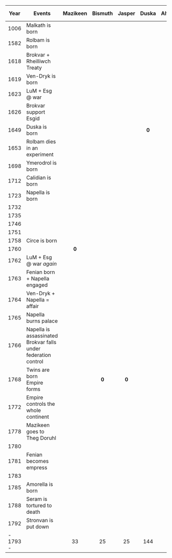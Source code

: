 
| Year     | Events                                                              | **Mazikeen** | **Bismuth** | **Jasper** | **Duska** | **Alfread** | **Rolbam** | **Seram** | **Malkath** | **Stronvan** | Napella | Lupella | Amorella | Ven Dryk | Calidian | Ymerodrol | Fenian | Circe | Lucius | Roderika | Jarae |
| -------- | ------------------------------------------------------------------- | :----------: | :---------: | :--------: | :-------: | :---------: | :--------: | :-------: | :---------: | :----------: | :-----: | :-----: | :------: | :------: | :------: | :-------: | :----: | :---: | :----: | :------: | :---: |
| 1006     | Malkath is born                                                     |              |             |            |           |             |            |           |    **0**    |              |         |         |          |          |          |           |        |       |        |          |       |
| 1582     | Rolbam is born                                                      |              |             |            |           |             |   **0**    |           |             |              |         |         |          |          |          |           |        |       |        |          |       |
| 1618     | Brokvar + Rheilliwch Treaty                                         |              |             |            |           |             |            |           |             |              |         |         |          |          |          |           |        |       |        |          |       |
| 1619     | Ven-Dryk is born                                                    |              |             |            |           |             |            |           |             |              |         |         |          |  **0**   |          |           |        |       |        |          |       |
| 1623     | LuM + Esg @ war                                                     |              |             |            |           |             |            |           |             |              |         |         |          |          |          |           |        |       |        |          |       |
| 1626     | Brokvar support Esgid                                               |              |             |            |           |             |            |           |             |              |         |         |          |          |          |           |        |       |        |          |       |
| 1649     | Duska is born                                                       |              |             |            |   **0**   |             |            |           |             |              |         |         |          |          |          |           |        |       |        |          |       |
| 1653     | Rolbam dies in an experiment                                        |              |             |            |           |             |   **71**   |           |             |              |         |         |          |          |          |           |        |       |        |          |       |
| 1698     | Ymerodrol is born                                                   |              |             |            |           |             |            |           |             |              |         |         |          |          |          |   **0**   |        |       |        |          |       |
| 1712     | Calidian is born                                                    |              |             |            |           |             |            |           |             |              |         |         |          |          |  **0**   |           |        |       |        |          |       |
| 1723     | Napella is born                                                     |              |             |            |           |             |            |           |             |              |  **0**  |         |          |          |          |           |        |       |        |          |       |
| 1732     |                                                                     |              |             |            |           |             |            |           |             |              |         |         |          |          |          |           |        |       | **0**  |          |       |
| 1735     |                                                                     |              |             |            |           |             |            |   **0**   |             |              |         |         |          |          |          |           |        |       |        |          |       |
| 1746     |                                                                     |              |             |            |           |             |            |           |             |              |         |         |          |          |          |           |        |       |        |          | **0** |
| 1751     |                                                                     |              |             |            |           |             |            |           |             |    **0**     |         |         |          |          |          |           |        |       |        |  **0**   |       |
| 1758     | Circe is born                                                       |              |             |            |           |             |            |           |             |              |         |         |          |          |          |           |        | **0** |        |          |       |
| 1760     |                                                                     |    **0**     |             |            |           |             |            |           |             |              |         |         |          |          |          |           |        |       |        |          |       |
| 1762     | LuM + Esg @ war *again*                                             |              |             |            |           |             |            |           |             |              |         |         |          |          |          |           |        |       |        |          |       |
| 1763     | Fenian born + Napella engaged                                       |              |             |            |           |             |            |           |             |              |         |         |          |          |          |           | **0**  |       |        |          |       |
| 1764     | Ven-Dryk + Napella = affair                                         |              |             |            |           |             |            |           |             |              |         |         |          |          |          |           |        |       |        |          |       |
| 1765     | Napella burns palace                                                |              |             |            |           |             |            |           |             |              |         |         |          |          |          |  **68**   |        |       |        |          |       |
| 1766     | Napella is assassinated </br>Brokvar falls under federation control |              |             |            |           |             |            |           |             |              | **43**  |  **0**  |          |          |          |           |        |       |        |          |       |
| 1768     | Twins are born </br>Empire forms                                    |              |    **0**    |   **0**    |           |             |            |           |             |              |         |         |          |          |          |           |        |       |        |          |       |
| 1772     | Empire controls the whole continent                                 |              |             |            |           |             |            |           |             |              |         |         |          |          |          |           |        |       |        |          |       |
| 1778     | Mazikeen goes to Theg Doruhl                                        |              |             |            |           |             |            |    43     |             |              |         |         |          |          |          |           |        |       |   46   |          |       |
| 1780     |                                                                     |              |             |            |           |             |            |           |             |              |         |         |          |          |          |           |        |       |        |          |       |
| 1781     | Fenian becomes empress                                              |              |             |            |           |    **0**    |            |           |             |              |         |         |          |          |          |           |   18   |       |        |          |       |
| 1783     |                                                                     |              |             |            |           |             |            |           |             |              |         |         |          |          |          |           |        |       | **51** |          |       |
| 1785     | Amorella is born                                                    |              |             |            |           |             |            |           |             |              |         |         |  **0**   |          |          |           |        |       |        |          |       |
| 1788     | Seram is tortured to death                                          |              |             |            |           |             |            |  **53**   |             |              |         |         |          |          |          |           |        |       |        |          |       |
| 1792     | Stronvan is put down                                                |              |             |            |           |             |            |           |             |    **48**    |         |         |          |          |          |           |        |       |        |          |       |
| - 1793 - |                                                                     |      33      |     25      |     25     |    144    |     12      |   (211)    |   (58)    |    (787)    |     (48)     |   70    |   27    |    8     |   174    |    84    |    96     |   30   |  35   |   61   |    42    |  47   |
